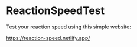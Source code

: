# ReactionSpeedTest
Test your reaction speed using this simple website:

https://reaction-speed.netlify.app/
